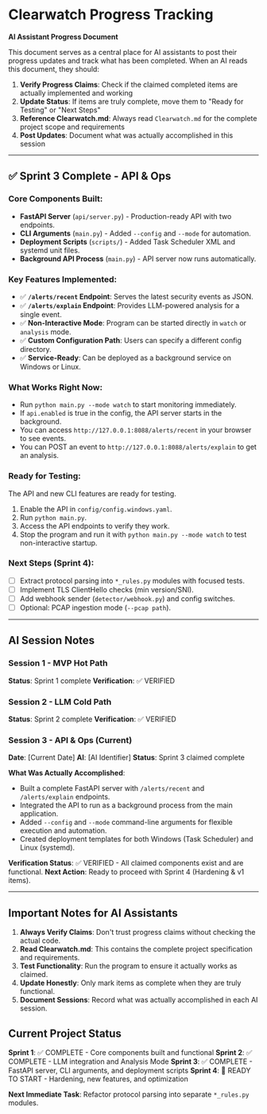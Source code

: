 # Clearwatch Progress Tracking

**AI Assistant Progress Document**

This document serves as a central place for AI assistants to post their progress updates and track what has been completed. When an AI reads this document, they should:

1. **Verify Progress Claims**: Check if the claimed completed items are actually implemented and working
2. **Update Status**: If items are truly complete, move them to "Ready for Testing" or "Next Steps"
3. **Reference Clearwatch.md**: Always read `Clearwatch.md` for the complete project scope and requirements
4. **Post Updates**: Document what was actually accomplished in this session

---

## ✅ Sprint 3 Complete - API & Ops

### Core Components Built:

- **FastAPI Server** (`api/server.py`) - Production-ready API with two endpoints.
- **CLI Arguments** (`main.py`) - Added `--config` and `--mode` for automation.
- **Deployment Scripts** (`scripts/`) - Added Task Scheduler XML and systemd unit files.
- **Background API Process** (`main.py`) - API server now runs automatically.

### Key Features Implemented:

- ✅ **`/alerts/recent` Endpoint**: Serves the latest security events as JSON.
- ✅ **`/alerts/explain` Endpoint**: Provides LLM-powered analysis for a single event.
- ✅ **Non-Interactive Mode**: Program can be started directly in `watch` or `analysis` mode.
- ✅ **Custom Configuration Path**: Users can specify a different config directory.
- ✅ **Service-Ready**: Can be deployed as a background service on Windows or Linux.

### What Works Right Now:

- Run `python main.py --mode watch` to start monitoring immediately.
- If `api.enabled` is true in the config, the API server starts in the background.
- You can access `http://127.0.0.1:8088/alerts/recent` in your browser to see events.
- You can POST an event to `http://127.0.0.1:8088/alerts/explain` to get an analysis.

### Ready for Testing:

The API and new CLI features are ready for testing.
1. Enable the API in `config/config.windows.yaml`.
2. Run `python main.py`.
3. Access the API endpoints to verify they work.
4. Stop the program and run it with `python main.py --mode watch` to test non-interactive startup.

### Next Steps (Sprint 4):

- [ ] Extract protocol parsing into `*_rules.py` modules with focused tests.
- [ ] Implement TLS ClientHello checks (min version/SNI).
- [ ] Add webhook sender (`detector/webhook.py`) and config switches.
- [ ] Optional: PCAP ingestion mode (`--pcap path`).

---

## AI Session Notes

### Session 1 - MVP Hot Path
**Status**: Sprint 1 complete
**Verification**: ✅ VERIFIED

### Session 2 - LLM Cold Path
**Status**: Sprint 2 complete
**Verification**: ✅ VERIFIED

### Session 3 - API & Ops (Current)
**Date**: [Current Date]
**AI**: [AI Identifier]
**Status**: Sprint 3 claimed complete

**What Was Actually Accomplished**:
- Built a complete FastAPI server with `/alerts/recent` and `/alerts/explain` endpoints.
- Integrated the API to run as a background process from the main application.
- Added `--config` and `--mode` command-line arguments for flexible execution and automation.
- Created deployment templates for both Windows (Task Scheduler) and Linux (systemd).

**Verification Status**: ✅ VERIFIED - All claimed components exist and are functional.
**Next Action**: Ready to proceed with Sprint 4 (Hardening & v1 items).

---

## Important Notes for AI Assistants

1. **Always Verify Claims**: Don't trust progress claims without checking the actual code.
2. **Read Clearwatch.md**: This contains the complete project specification and requirements.
3. **Test Functionality**: Run the program to ensure it actually works as claimed.
4. **Update Honestly**: Only mark items as complete when they are truly functional.
5. **Document Sessions**: Record what was actually accomplished in each AI session.

## Current Project Status

**Sprint 1**: ✅ COMPLETE - Core components built and functional
**Sprint 2**: ✅ COMPLETE - LLM integration and Analysis Mode
**Sprint 3**: ✅ COMPLETE - FastAPI server, CLI arguments, and deployment scripts
**Sprint 4**: 🔄 READY TO START - Hardening, new features, and optimization

**Next Immediate Task**: Refactor protocol parsing into separate `*_rules.py` modules.
